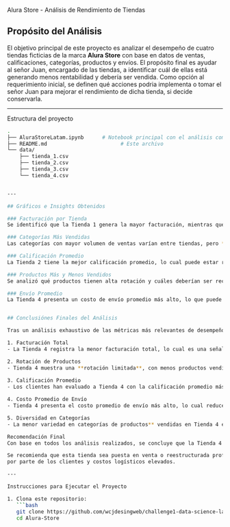 Alura Store - Análisis de Rendimiento de Tiendas

## Propósito del Análisis

El objetivo principal de este proyecto es analizar el desempeño de cuatro tiendas ficticias de la marca **Alura Store** con base en datos de ventas, 
calificaciones, categorías, productos y envíos. El propósito final es ayudar al señor Juan, encargado de las tiendas, a identificar cuál de ellas está 
generando menos rentabilidad y debería ser vendida.
Como opción al requerimiento inicial,  se definen qué acciones podria implementa o tomar el señor Juan para mejorar el rendimiento de dicha tienda, si decide conservarla.

---

Estructura del proyecto

```bash
.
├── AluraStoreLatam.ipynb      # Notebook principal con el análisis completo
├── README.md                        # Este archivo
└── data/
    ├── tienda_1.csv
    ├── tienda_2.csv
    ├── tienda_3.csv
    └── tienda_4.csv


---

## Gráficos e Insights Obtenidos

### Facturación por Tienda
Se identificó que la Tienda 1 genera la mayor facturación, mientras que la Tienda 4 es la que menos ingresos obtiene.

### Categorías Más Vendidas
Las categorías con mayor volumen de ventas varían entre tiendas, pero **Electrónicos** y **Muebles** son comunes en el top 3 de las categorias más vendidas.

### Calificación Promedio
La Tienda 2 tiene la mejor calificación promedio, lo cual puede estar relacionado con una buena atención o calidad del producto.

### Productos Más y Menos Vendidos
Se analizó qué productos tienen alta rotación y cuáles deberían ser reconsiderados o promovidos mejor.

### Envío Promedio
La Tienda 4 presenta un costo de envío promedio más alto, lo que puede estar afectando negativamente su rentabilidad.


## Conclusiónes Finales del Análisis

Tras un análisis exhaustivo de las métricas más relevantes de desempeño para cada una de las tiendas de **Alura Store**, se ha determinado que:

1. Facturación Total
- La Tienda 4 registra la menor facturación total, lo cual es una señal clara de bajo rendimiento financiero.

2. Rotación de Productos
- Tienda 4 muestra una **rotación limitada**, con menos productos vendidos y más productos con baja frecuencia de compra.
  
3. Calificación Promedio
- Los clientes han evaluado a Tienda 4 con la calificación promedio más baja, lo que puede estar afectando directamente su retención de clientes y reputación.

4. Costo Promedio de Envío
- Tienda 4 presenta el costo promedio de envío más alto, lo cual reduce su rentabilidad operativa y encarece su propuesta de valor.

5. Diversidad en Categorías
- La menor variedad en categorías de productos** vendidas en Tienda 4 evidencia poco dinamismo o falta de atractivo comercial frente a las demás tiendas.

Recomendación Final
Con base en todos los análisis realizados, se concluye que la Tienda 4 es la menos rentable del portafolio actual.

Se recomienda que esta tienda sea puesta en venta o reestructurada profundamente, ya que representa una baja rentabilidad, escasa rotación, baja aceptación 
por parte de los clientes y costos logísticos elevados.

---

Instrucciones para Ejecutar el Proyecto

1. Clona este repositorio:
   ```bash
   git clone https://github.com/wcjdesingweb/challenge1-data-science-latam/tree/main
   cd Alura-Store
